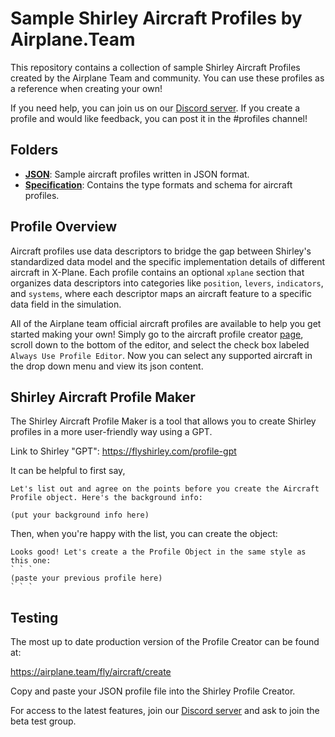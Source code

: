 # Sample Shirley Aircraft Profiles by Airplane.Team

This repository contains a collection of sample Shirley Aircraft Profiles created by the Airplane Team and community. You can use these profiles as a reference when creating your own!

If you need help, you can join us on our [Discord server](https://airplane.team/discord). If you create a profile and would like feedback, you can post it in the #profiles channel!

## Folders

- **[JSON](./json)**: Sample aircraft profiles written in JSON format.
- **[Specification](./specification)**: Contains the type formats and schema for aircraft profiles.

## Profile Overview

Aircraft profiles use data descriptors to bridge the gap between Shirley's standardized data model and the specific implementation details of different aircraft in X-Plane. Each profile contains an optional `xplane` section that organizes data descriptors into categories like `position`, `levers`, `indicators`, and `systems`, where each descriptor maps an aircraft feature to a specific data field in the simulation.

All of the Airplane team official aircraft profiles are available to help you get started making your own! Simply go to the aircraft profile creator [page](https://airplane.team/fly/aircraft/create), scroll down to the bottom of the editor, and select the check box labeled `Always Use Profile Editor`. Now you can select any supported aircraft in the drop down menu and view its json content.

## Shirley Aircraft Profile Maker

The Shirley Aircraft Profile Maker is a tool that allows you to create Shirley profiles in a more user-friendly way using a GPT.

Link to Shirley "GPT":
https://flyshirley.com/profile-gpt

It can be helpful to first say,

```
Let's list out and agree on the points before you create the Aircraft Profile object. Here's the background info:

(put your background info here)
```

Then, when you're happy with the list, you can create the object:

```
Looks good! Let's create a the Profile Object in the same style as this one:
` ` `
(paste your previous profile here)
` ` `
```

## Testing

The most up to date production version of the Profile Creator can be found at:

https://airplane.team/fly/aircraft/create

Copy and paste your JSON profile file into the Shirley Profile Creator.

For access to the latest features, join our [Discord server](https://airplane.team/discord) and ask to join the beta test group.

